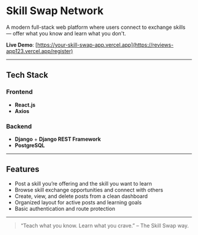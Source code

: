 # Skill Swap Network

A modern full-stack web platform where users connect to exchange skills — offer what you know and learn what you don't.

**Live Demo**: [https://your-skill-swap-app.vercel.app](https://reviews-app123.vercel.app/register)

---

## Tech Stack

### Frontend
- **React.js**
- **Axios**

### Backend
- **Django** + **Django REST Framework**
- **PostgreSQL**

---

## Features

- Post a skill you’re offering and the skill you want to learn
- Browse skill exchange opportunities and connect with others
- Create, view, and delete posts from a clean dashboard
- Organized layout for active posts and learning goals
- Basic authentication and route protection

---

> “Teach what you know. Learn what you crave.” – The Skill Swap way.

